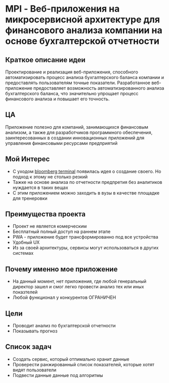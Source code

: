 # MPI - Веб-приложения на микросервисной архитектуре для финансового анализа компании на основе бухгалтерской отчетности
## Краткое описание идеи
Проектирование и реализация веб-приложения, способного автоматизировать процесс анализа бухгалтерского баланса компании и предоставлять пользователям точные показатели.
Разработанное веб-приложение предоставляет возможность автоматизированного анализа бухгалтерского баланса, что значительно упрощает процесс финансового анализа и повышает его точность.
## ЦА
Приложение полезно для компаний, занимающихся финансовым анализом, а также для разработчиков программного обеспечения, заинтересованных в создании инновационных приложений для управления финансовыми ресурсами предприятий
## Мой Интерес
- С уходом [bloomberg terminal](https://www.bloomberg.com/professional/products/bloomberg-terminal/) появилась идея о создание своего. Но подход к этому не столько резкий
- Тажке на основе анализа по отчетности предпретия без аналитиков нуждается в таких вещах
- С этим приложением можно заходить в вузы в качестве площадке для тренеровки
## Преимущества проекта
- Проект не является комерческим
- Бесплатный полный доступ на раннем этапе
- PWA - приложение будет трансформированно под все устройства
- Удобный UX
- Из за своей архитектуры, сервисы могут использоваться в других системах
## Почему именно мое приложение
- На данный момент, нет приложения, где любой генеральный директор зашел и смог легко провести анализ тех или иных показтелей
- Любой функционал у конкурентов ОГРАНИЧЕН
## Цели
- Проводит анализ по бухгалтерской отчетности
- Показывать прогноз
## Список задач
- Создать сервис, который отпимально хранит данные
- Проверести ранжированный список показателей, которые хотят видят пользователи
- Подвести данные данные под алгоритмы
